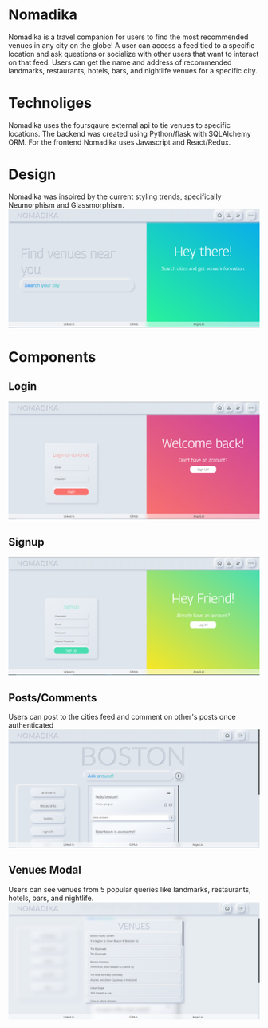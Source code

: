 # Nomadika
   Nomadika is a travel companion for users to find the most recommended venues in any city on the globe! A user can access a feed tied to a specific location and ask questions or socialize with other users that want to interact on that feed. Users can get the name and address of recommended landmarks, restaurants, hotels, bars, and nightlife venues for a specific city. 
   
# Technoliges 
   Nomadika uses the foursqaure external api to tie venues to specific locations. The backend was created using Python/flask with SQLAlchemy ORM. For the frontend Nomadika uses Javascript and React/Redux. 
   
# Design 
   Nomadika was inspired by the current styling trends, specifically Neumorphism and Glassmorphism.
   ![image](https://github.com/David7Mejia/Nomadika/blob/master/Landing.PNG)

# Components 
## Login
 ![image](https://github.com/David7Mejia/Nomadika/blob/master/Login.PNG)
## Signup
 ![image](https://github.com/David7Mejia/Nomadika/blob/master/Signup.PNG)
 
## Posts/Comments
   Users can post to the cities feed and comment on other's posts once authenticated 
 ![image](https://github.com/David7Mejia/Nomadika/blob/master/Location.PNG)
 
## Venues Modal 
   Users can see venues from 5 popular queries like landmarks, restaurants, hotels, bars, and nightlife.
 ![image](https://github.com/David7Mejia/Nomadika/blob/master/Venues.PNG)
